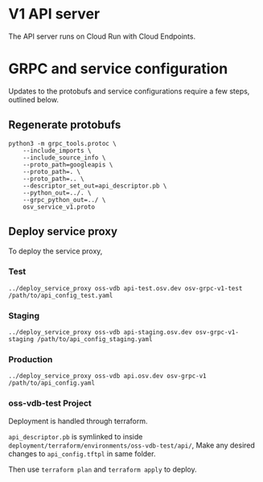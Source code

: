 # V1 API server

The API server runs on Cloud Run with Cloud Endpoints.

# GRPC and service configuration
Updates to the protobufs and service configurations require a few steps,
outlined below.

## Regenerate protobufs
```
python3 -m grpc_tools.protoc \
    --include_imports \
    --include_source_info \
    --proto_path=googleapis \
    --proto_path=. \
    --proto_path=.. \
    --descriptor_set_out=api_descriptor.pb \
    --python_out=../. \
    --grpc_python_out=../ \
    osv_service_v1.proto
```

## Deploy service proxy
To deploy the service proxy,

### Test
```
../deploy_service_proxy oss-vdb api-test.osv.dev osv-grpc-v1-test /path/to/api_config_test.yaml
```

### Staging
```
../deploy_service_proxy oss-vdb api-staging.osv.dev osv-grpc-v1-staging /path/to/api_config_staging.yaml
```

### Production

```
../deploy_service_proxy oss-vdb api.osv.dev osv-grpc-v1 /path/to/api_config.yaml
```

### oss-vdb-test Project

Deployment is handled through terraform.

`api_descriptor.pb` is symlinked to inside `deployment/terraform/environments/oss-vdb-test/api/`,
Make any desired changes to `api_config.tftpl` in same folder.

Then use `terraform plan` and `terraform apply` to deploy.